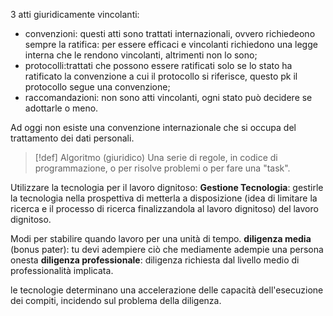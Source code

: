 3 atti giuridicamente vincolanti:
- convenzioni: questi atti sono trattati internazionali, ovvero richiedeono sempre la ratifica: per essere efficaci e vincolanti richiedono una legge interna che le rendono vincolanti, altrimenti non lo sono;
- protocolli:trattati che possono essere ratificati solo se lo stato ha ratificato la convenzione a cui il protocollo si riferisce, questo pk il protocollo segue una convenzione;
- raccomandazioni: non sono atti vincolanti, ogni stato può decidere se adottarle o meno.

Ad oggi non esiste una convenzione internazionale che si occupa del trattamento dei dati personali.

>[!def] Algoritmo (giuridico)
>Una serie di regole, in codice di programmazione, o per risolve problemi o per fare una "task".

Utilizzare la tecnologia per il lavoro dignitoso:
**Gestione Tecnologia**: gestirle la tecnologia nella prospettiva di metterla a disposizione (idea di limitare la ricerca e il processo di ricerca finalizzandola al lavoro dignitoso) del lavoro dignitoso.

Modi per stabilire quando lavoro per una unità di tempo.
**diligenza media** (bonus pater): tu devi adempiere ciò che mediamente adempie una persona onesta
**diligenza professionale**: diligenza richiesta dal livello medio di professionalità implicata.

le tecnologie determinano una accelerazione delle capacità dell'esecuzione dei compiti, incidendo sul problema della diligenza.


